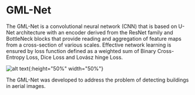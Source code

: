 # GML-Net
The GML-Net is a convolutional neural network (CNN) that is based on U-Net architecture with an encoder derived from the ResNet family and BottleNeck blocks that provide reading and aggregation of feature maps from a cross-section of various scales. Effective network learning is ensured by loss function defined as a weighted sum of Binary Cross-Entropy Loss, Dice Loss and Lovász hinge Loss.

![alt text](https://drive.google.com/uc?id=1a8dpugYTcEceasTRQvjO78SzIyttRb-9){:height="50%" width="50%"}

The GML-Net was developed to address the problem of detecting buildings in aerial images.
